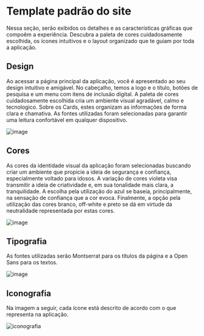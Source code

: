 # Template padrão do site
Nessa seção, serão exibidos os detalhes e as características gráficas que compoêm a experiência. Descubra a paleta de cores cuidadosamente escolhida, os ícones intuitivos e o layout organizado que te guiam por toda a aplicação.



## Design

Ao acessar a página principal da aplicação, você é apresentado ao seu design intuitivo e amigável. No cabeçalho, temos a logo e o título, botões de pesquisa e um menu com itens de inclusão digital.
A paleta de cores cuidadosamente escolhida cria um ambiente visual agradável, calmo e tecnologico. Sobre os Cards, estes organizam as informações de forma clara e chamativa. As fontes utilizadas foram selecionadas para garantir uma leitura confortável em qualquer dispositivo.

![image](https://github.com/ICEI-PUC-Minas-PMV-SI/pmv-si-2024-1-pe1-t2-desinformacaodigital/assets/160979479/06302cf0-fe26-402b-883d-2cd9f84d247d)


## Cores

As cores da identidade visual da aplicação foram selecionadas buscando criar um ambiente que propicie a ideia de segurança e confiança, especialmente voltado para idosos. A variação de cores violeta visa transmitir a ideia de criatividade e, em sua tonalidade mais clara, a tranquilidade. A escolha pela utilização do azul se baseia, principalmente, na sensação de confiança que a cor evoca. Finalmente, a opção pela utilização das cores branco, off-white e preto se dá em virtude da neutralidade representada por estas cores.

![image](https://github.com/ICEI-PUC-Minas-PMV-SI/pmv-si-2024-1-pe1-t2-desinformacaodigital/assets/160187639/2d8aa6c9-152c-49d8-87ce-559d4571f2ec)




## Tipografia

As fontes utilizadas serão Montserrat para os títulos da página e a Open Sans para os textos. 

![image](https://github.com/ICEI-PUC-Minas-PMV-SI/pmv-si-2024-1-pe1-t2-desinformacaodigital/assets/160979479/84fe42d4-823d-434d-a78a-90978bc38018)







## Iconografia

Na imagem a seguir, cada ícone está descrito de acordo com o que representa na aplicação.

![iconografia](https://github.com/ICEI-PUC-Minas-PMV-SI/pmv-si-2024-1-pe1-t2-desinformacaodigital/assets/161175013/cbad7588-833e-4071-8bcb-7f2b838582f3)
